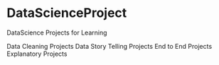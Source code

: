 # DataScienceProject
DataScience Projects for Learning

Data Cleaning Projects
Data Story Telling Projects
End to End Projects
Explanatory Projects
